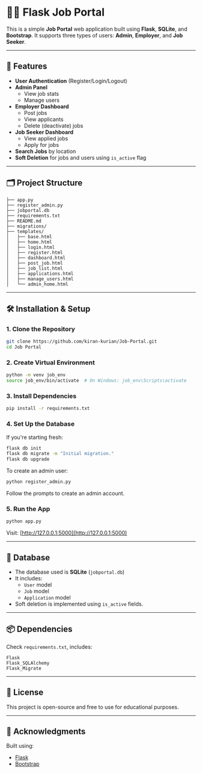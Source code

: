 # 🧑‍💼 Flask Job Portal

This is a simple **Job Portal** web application built using **Flask**, **SQLite**, and **Bootstrap**. It supports three types of users: **Admin**, **Employer**, and **Job Seeker**.

---

## 🚀 Features

- **User Authentication** (Register/Login/Logout)
- **Admin Panel**
  - View job stats
  - Manage users
- **Employer Dashboard**
  - Post jobs
  - View applicants
  - Delete (deactivate) jobs
- **Job Seeker Dashboard**
  - View applied jobs
  - Apply for jobs
- **Search Jobs** by location
- **Soft Deletion** for jobs and users using `is_active` flag

---

## 🗂 Project Structure

```
├── app.py
├── register_admin.py
├── jobportal.db
├── requirements.txt
├── README.md
├── migrations/
├── templates/
│   ├── base.html
│   ├── home.html
│   ├── login.html
│   ├── register.html
│   ├── dashboard.html
│   ├── post_job.html
│   ├── job_list.html
│   ├── applications.html
│   ├── manage_users.html
│   └── admin_home.html
```

---

## 🛠 Installation & Setup

### 1. Clone the Repository

```bash
git clone https://github.com/kiran-kurian/Job-Portal.git
cd Job Portal
```

### 2. Create Virtual Environment

```bash
python -m venv job_env
source job_env/bin/activate  # On Windows: job_env\Scripts\activate
```

### 3. Install Dependencies

```bash
pip install -r requirements.txt
```

### 4. Set Up the Database

If you're starting fresh:

```bash
flask db init
flask db migrate -m "Initial migration."
flask db upgrade
```

To create an admin user:

```bash
python register_admin.py
```

Follow the prompts to create an admin account.

### 5. Run the App

```bash
python app.py
```

Visit: [http://127.0.0.1:5000](http://127.0.0.1:5000)

---

## 📂 Database

- The database used is **SQLite** (`jobportal.db`)
- It includes:
  - `User` model
  - `Job` model
  - `Application` model
- Soft deletion is implemented using `is_active` fields.

---

## 📦 Dependencies

Check `requirements.txt`, includes:

```
Flask
Flask_SQLAlchemy
Flask_Migrate
```

---

## 📄 License

This project is open-source and free to use for educational purposes.

---

## 🙌 Acknowledgments

Built using:
- [Flask](https://flask.palletsprojects.com/)
- [Bootstrap](https://getbootstrap.com/)
